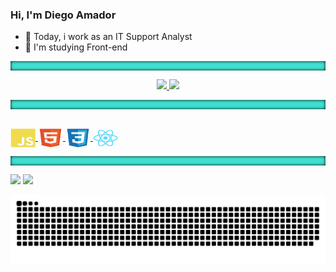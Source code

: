 ### Hi, I'm Diego Amador

- 🔭 Today, i work as an IT Support Analyst
- 🌱 I'm studying Front-end
<hr style="height:15px; border:0; background:#40e0d0; box-shadow:0px 0px 5px #000000 inset;"/>
<div align="center">
  <a href="https://github.com/D13GO91">
  <img height="150em" src="https://github-readme-stats.vercel.app/api?username=D13GO91&show_icons=true&theme=dark&include_all_commits=true&count_private=true"/>
  <img height="150em" src="https://github-readme-stats.vercel.app/api/top-langs/?username=D13GO91&layout=compact&langs_count=7&theme=dark"/>
</div>
<hr style="height:15px; border:0; background:#40e0d0; box-shadow:0px 0px 5px #000000 inset;"/>
<div style="display: inline_block"><br>
  <img align="center" alt="Js" height="30" width="40" src="https://raw.githubusercontent.com/devicons/devicon/master/icons/javascript/javascript-plain.svg">
  <img align="center" alt="HTML" height="30" width="40" src="https://raw.githubusercontent.com/devicons/devicon/master/icons/html5/html5-original.svg">
  <img align="center" alt="CSS" height="30" width="40" src="https://raw.githubusercontent.com/devicons/devicon/master/icons/css3/css3-original.svg">
  <img align="center" alt="React" height="30" width="40" src="https://raw.githubusercontent.com/devicons/devicon/master/icons/react/react-original.svg">
</div>
  
  
<hr style="height:15px; border:0; background:#40e0d0; box-shadow:0px 0px 5px #000000 inset;"/>  
  
<div>
    <a href="https://www.linkedin.com/in/diego-amador-2305/" target="_blank"><img src="https://img.shields.io/badge/-LinkedIn-%230077B5?style=for-the-badge&logo=linkedin&logoColor=white" target="_blank"></a>
  <a href = "mailto:diego.sbo.d1@gmail.com"><img src="https://img.shields.io/badge/-Gmail-%23333?style=for-the-badge&logo=gmail&logoColor=white" target="_blank"></a>
</div>
  
  ![Snake animation](https://github.com/D13GO91/D13GO91/blob/output/github-contribution-grid-snake.svg)
  
